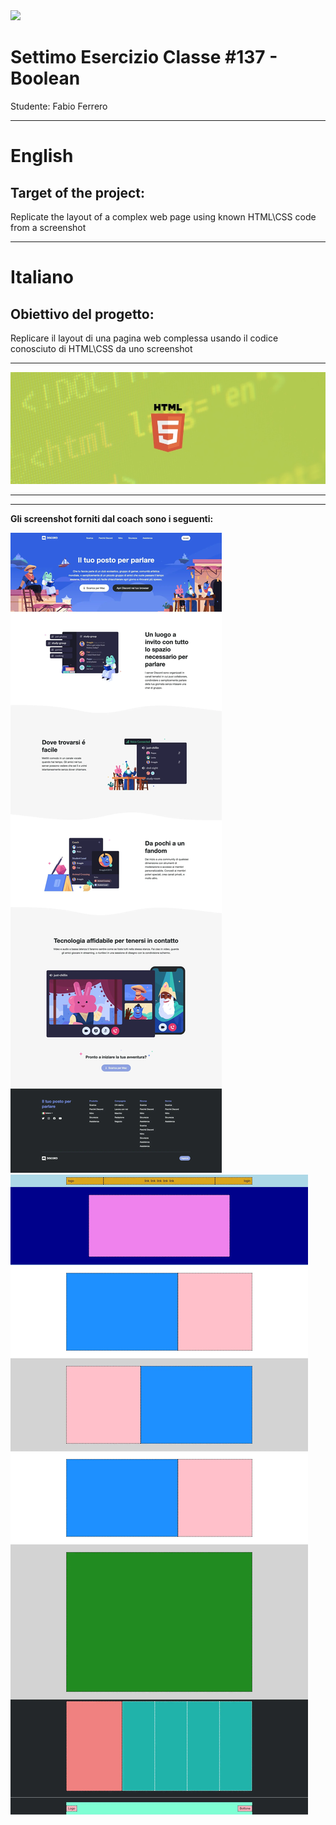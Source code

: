 <img src="https://lwfiles.mycourse.app/6368e5089f20781a7e4f1805-public/2c162927114072f9ebbf04043a593fb9.png" width="200">

Settimo Esercizio Classe #137 - Boolean
===
Studente: Fabio Ferrero

---
# English

## Target of the project:
Replicate the layout of a complex web page using known HTML\CSS code from a screenshot

---
# Italiano

## Obiettivo del progetto:
Replicare il layout di una pagina web complessa usando il codice conosciuto di HTML\CSS da uno screenshot

---

<img src="assets/img/readme-cover-img.jpg">

---

---
<strong>Gli screenshot forniti dal coach sono i seguenti:</strong>

<img src="assets/img/examples/Discord_HP_replica.webp">
<img src="assets/img/examples/discord_blocks.webp">